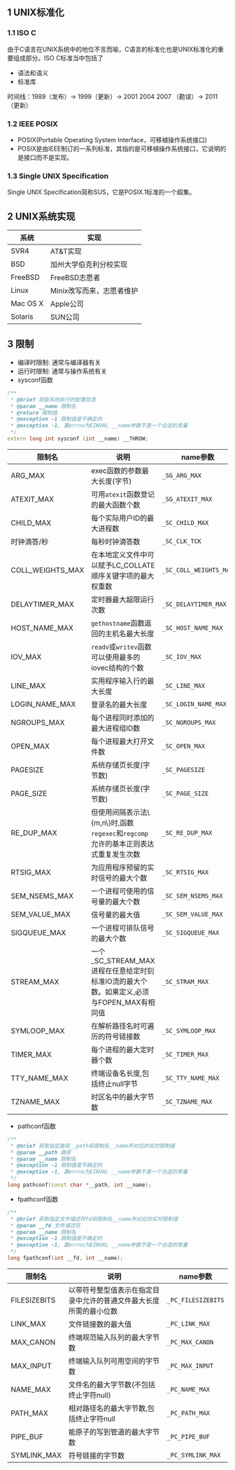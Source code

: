## 1 UNIX标准化
### 1.1 ISO C
由于C语言在UNIX系统中的地位不言而喻，C语言的标准化也是UNIX标准化的重要组成部分。ISO C标准当中包括了
- 语法和语义
- 标准库

时间线：1989（发布）-> 1999（更新）-> 2001 2004 2007 （勘误）-> 2011（更新）

### 1.2 IEEE POSIX
- POSIX(Portable Operating System Interface，可移植操作系统接口)
- POSIX是由IEEE制订的一系列标准，其指的是可移植操作系统接口，它说明的是接口而不是实现。

### 1.3 Single UNIX Specification
Single UNIX Specification简称SUS，它是POSIX.1标准的一个超集。

## 2 UNIX系统实现
| 系统 | 实现 |
| ----------- | ----------- |
| SVR4 | AT&T实现 |
| BSD | 加州大学伯克利分校实现 |
| FreeBSD | FreeBSD志愿者 |
| Linux | Minix改写而来，志愿者维护 |
| Mac OS X | Apple公司 |
| Solaris | SUN公司 |

## 3 限制
- 编译时限制: 通常与编译器有关
- 运行时限制: 通常与操作系统有关
- sysconf函数
```cpp
/**
 * @brief 获取系统执行的配置信息
 * @param __name 限制名
 * @return 限制值
 * @exception -1 限制值是不确定的
 * @exception -1, 置errno为EINVAL __name参数不是一个合适的常量
 */
extern long int sysconf (int __name) __THROW;
```
| 限制名 | 说明 | name参数 |
| ----------- | ----------- | ----------- |
| ARG_MAX | exec函数的参数最大长度(字节) | `_SG_ARG_MAX` |
| ATEXIT_MAX | 可用`atexit`函数登记的最大函数个数 | `_SG_ATEXIT_MAX` |
| CHILD_MAX | 每个实际用户ID的最大进程数 | `_SC_CHILD_MAX` |
| 时钟滴答/秒 | 每秒时钟滴答数 | `_SC_CLK_TCK` |
| COLL_WEIGHTS_MAX | 在本地定义文件中可以赋予LC_COLLATE顺序关键字项的最大权重数 | `_SC_COLL_WEIGHTS_MAX` |
| DELAYTIMER_MAX | 定时器最大超限运行次数 | `_SC_DELAYTIMER_MAX` |
| HOST_NAME_MAX | `gethostname`函数返回的主机名最大长度 | `_SC_HOST_NAME_MAX` 
| IOV_MAX | `readv`或`writev`函数可以使用最多的iovec结构的个数 | `_SC_IOV_MAX` |
| LINE_MAX | 实用程序输入行的最大长度 | `_SC_LINE_MAX` |
| LOGIN_NAME_MAX | 登录名的最大长度 | `_SC_LOGIN_NAME_MAX` |
| NGROUPS_MAX | 每个进程同时添加的最大进程组ID数 | `_SC_NGROUPS_MAX` |
| OPEN_MAX | 每个进程最大打开文件数 | `_SC_OPEN_MAX` |
| PAGESIZE | 系统存储页长度(字节数) | `_SC_PAGESIZE` |
| PAGE_SIZE | 系统存储页长度(字节数) | `_SC_PAGE_SIZE` |
| RE_DUP_MAX | 但使用间隔表示法\\{m,n\\}时,函数`regexec`和`regcomp`允许的基本正则表达式重复发生次数 | `_SC_RE_DUP_MAX` |
| RTSIG_MAX | 为应用程序预留的实时信号的最大个数 | `_SC_RTSIG_MAX` |
| SEM_NSEMS_MAX | 一个进程可使用的信号量的最大个数 | `_SC_SEM_NSEMS_MAX` |
| SEM_VALUE_MAX | 信号量的最大值 | `_SC_SEM_VALUE_MAX` |
| SIGQUEUE_MAX | 一个进程可排队信号的最大个数 | `_SC_SIGQUEUE_MAX` |
| STREAM_MAX | 一个_SC_STREAM_MAX进程在任意给定时刻标准IO流的最大个数。如果定义,必须与FOPEN_MAX有相同值 | `_SC_STRAM_MAX` |
| SYMLOOP_MAX | 在解析路径名时可遍历的符号链接数 | `_SC_SYMLOOP_MAX` |
| TIMER_MAX | 每个进程的最大定时器个数 | `_SC_TIMER_MAX` |
| TTY_NAME_MAX | 终端设备名长度,包括终止null字节 | `_SC_TTY_NAME_MAX` |
| TZNAME_MAX | 时区名中的最大字节数 | `_SC_TZNAME_MAX` |

- pathconf函数
```cpp
/**
 * @brief 获取指定路径__path和限制名__name所对应的实时限制值
 * @param __path 路径
 * @param __name 限制名
 * @exception -1 限制值是不确定的
 * @exception -1, 置errno为EINVAL __name参数不是一个合适的常量
 */
long pathconf(const char *__path, int __name);
```
- fpathconf函数
```cpp
/**
 * @brief 获取指定文件描述符fd和限制名__name所对应的实时限制值
 * @param __fd 文件描述符
 * @param __name 限制名
 * @exception -1 限制值是不确定的
 * @exception -1, 置errno为EINVAL __name参数不是一个合适的常量
 */
long fpathconf(int __fd, int __name);
```
| 限制名 | 说明 | name参数 |
| ----------- | ----------- | ----------- |
| FILESIZEBITS | 以带符号整型值表示在指定目录中允许的普通文件最大长度所需的最小位数 | `_PC_FILESIZEBITS` |
| LINK_MAX | 文件链接数的最大值 | `_PC_LINK_MAX` |
| MAX_CANON | 终端规范输入队列的最大字节数 | `_PC_MAX_CANON` |
| MAX_INPUT | 终端输入队列可用空间的字节数 | `_PC_MAX_INPUT` |
| NAME_MAX | 文件名的最大字节数(不包括终止字符null) | `_PC_NAME_MAX` |
| PATH_MAX | 相对路径名的最大字节数,包括终止字符null | `_PC_PATH_MAX` |
| PIPE_BUF | 能原子的写到管道的最大字节数 | `_PC_PIPE_BUF` |
| SYMLINK_MAX | 符号链接的字节数 | `_PC_SYMLINK_MAX` |